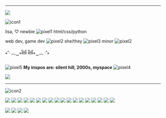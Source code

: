 __ __
<a href="https://external-media.spacehey.net"><img src="https://external-media.spacehey.net/media/s6DCPv0AhDXuO7JDtR9gLNbBpzmmvT-wx44p46PFRark=/https://64.media.tumblr.com/3974f88c25a1ab9fc4dad68ef98bab8f/f64ceba3f2235b31-6a/s640x960/40bdd0e9f50c41a2d16572cc78863a446d00ef46.pnj"/></a>

![icon1](https://64.media.tumblr.com/d0f751bffb30424bf9978284f4ca49b0/8382a24005a6fbaf-ee/s500x750/78e6ea4a7629dac370cdf9cccb56de79b8daffaa.pnj)</P>

lisa,  ♡ newbie ![pixel1](http://dl.glitter-graphics.net/pub/3058/3058251t4udpjlpsc.gif) html/css/python

web dev, game dev
![pixel2](https://maguro.carrd.co/assets/images/gallery01/12e2c80c_original.gif?v=50a2d75d) she/they ![pixel3](https://maguro.carrd.co/assets/images/gallery01/e9357a16_original.gif?v=50a2d75d) minor ![pixel2](https://maguro.carrd.co/assets/images/gallery01/12e2c80c_original.gif?v=50a2d75d)

⭒˚‧ ︵‿⭒ཐིཋྀ ཐིཋྀ⭒‿︵ ‧˚⭒

![pixel5](https://external-media.spacehey.net/media/sNrAteJfDffBrwC1mf_4Y4cERePisiOG4b4EFR8xABdw=/https://64.media.tumblr.com/bddec45606e45baf08402f4429a64386/49148566a2e0c40c-c0/s75x75_c1/dfd1b212da22328902e3b4a00b56b0eac52da7c0.gifv) **My inspos are: silent hill, 2000s, myspace** ![pixel4](https://external-media.spacehey.net/media/sNrAteJfDffBrwC1mf_4Y4cERePisiOG4b4EFR8xABdw=/https://64.media.tumblr.com/bddec45606e45baf08402f4429a64386/49148566a2e0c40c-c0/s75x75_c1/dfd1b212da22328902e3b4a00b56b0eac52da7c0.gifv)

<a href="https://external-media.spacehey.net"><img src="https://external-media.spacehey.net/media/s6DCPv0AhDXuO7JDtR9gLNbBpzmmvT-wx44p46PFRark=/https://64.media.tumblr.com/3974f88c25a1ab9fc4dad68ef98bab8f/f64ceba3f2235b31-6a/s640x960/40bdd0e9f50c41a2d16572cc78863a446d00ef46.pnj"/></a>
__ __

![icon2](https://external-media.spacehey.net/media/s8nK4ApsyHjcTq2pfPlI-WuQZGwmkTgnt2fJovbX14sE=/https://64.media.tumblr.com/f6e32b367eba740e1d359a94b49996df/642e8381a18942ba-73/s400x600/4be2ae0bfaed07b1d15c9f739cb78e04a6a08a99.gifv)

<a href="https://external-media.spacehey.net"><img src="https://external-media.spacehey.net/media/s_DFxGAypq893fzXqpWI4oja7VoO7R74Ya7Bc4LBMCFw=/https://64.media.tumblr.com/92cb4884d53606c7233420e7f0b13f06/0a844093c4702aee-bb/s250x400/3eb2a46f0bf1b44aa1a1ee34723278284c2ac89d.gifv"/></a>
<a href="https://external-media.spacehey.net"><img src="https://external-media.spacehey.net/media/sZa0j9mm9QPNNVcWKWVsqDTmyx-lVtsLgdcfQELL7ihE=/https://64.media.tumblr.com/25da0f6413e2ca4584f8213f0883bdfa/aaa2c54ca6bb866a-c4/s100x200/5cd3979a000c506e5de67d5e5517044d2a426634.pnj"/></a>
<a href="https://external-media.spacehey.net"><img src="https://external-media.spacehey.net/media/szLkG1QG0o91dAvdmqfbwshkFn2wbOGeECxgSPmIDiBA=/https://64.media.tumblr.com/cc48125e658008761381e8e0862d5a9a/e369840a4783f3c8-13/s100x200/be44666a8a4af30a0c4cf887f98db7a989f9e4f1.gifv"/></a>
<a href="https://external-media.spacehey.net"><img src="https://external-media.spacehey.net/media/sp6mRzQlqXWbiDJhNGtGAHXjSJNUbeEbT57oM-60miSw=/https://64.media.tumblr.com/ffcfe55adbe609ac0a1e56aec7abcbab/aaa2c54ca6bb866a-6b/s100x200/625c644f39e382a76c036cf0bec95733d71ea62f.pnj"/></a>
<a href="https://external-media.spacehey.net"><img src="https://external-media.spacehey.net/media/sSDVoDWI09tyW0xPsB9p2wOoznREFqjJHrum3sFMmTok=/https://64.media.tumblr.com/d814b71e169c09a5c566d0d58f2ac36f/0a844093c4702aee-d2/s100x200/9ff0275e9eb9353db64bf3e5e8fc33f5c3751b87.pnj"/></a>
<a href="https://external-media.spacehey.net"><img src="https://external-media.spacehey.net/media/sv4TCEEvhoP4_JYJC8HEiA9ni9ot-ViO2zVJCDBGJuTg=/https://64.media.tumblr.com/4c929178da58dda5d319a9c5d3cf32f3/f89f1651578f3f95-18/s100x200/434a41c96a3e32422b6f58291b621469f54ef7b0.gifv"/></a>
<a href="https://external-media.spacehey.net"><img src="https://external-media.spacehey.net/media/s2Gj7BGybblqVjkO76o2mgp3KmHtPXN8UCyjQBco58hs=/https://64.media.tumblr.com/cbfa0a0579ea6d853fdafd3beff0e93b/f89f1651578f3f95-b8/s100x200/f2b6e0269dc3b3376f30d02e2bd9dba6bc4c393f.gifv"/></a>
<a href="https://external-media.spacehey.net"><img src="https://external-media.spacehey.net/media/sT7PJSlESo07xphA6naFbnCyNxSedJDj2dKt-yk_7EnA=/https://64.media.tumblr.com/1f4791a50ad57efd3d66dabd425c0c11/f89f1651578f3f95-46/s100x200/d6d7f859914fe65bf494f26feb00e16c7463c6c7.gifv"/></a>
<a href="https://external-media.spacehey.net"><img src="https://external-media.spacehey.net/media/sIYSWJYkcOlGzxD9uusKXC2LCOv8csQdeVE8VVkEdSsc=/https://64.media.tumblr.com/826ecdd05aa2a5fb81cf967a710090aa/f89f1651578f3f95-7a/s100x200/6582d0cebe0ea7bc71bba13f1fbf9b50b2c69993.gifv"/></a>
<a href="https://external-media.spacehey.net"><img src="https://external-media.spacehey.net/media/s2FYvtlfYeIrytEeLaLGwvYGJkl0csf7KR14QYB1JTN8=/https://64.media.tumblr.com/e0981076a3ae4ebfde7718cab3627751/f89f1651578f3f95-39/s100x200/1fe96480e3b261b240dced46c97fcd1ab04dd85d.gifv"/></a>
<a href="https://external-media.spacehey.net"><img src="https://external-media.spacehey.net/media/st1BgnAFTKKIjRZk3420k--sIk0-BG5_6rhlcx_hXLuE=/https://64.media.tumblr.com/ead549bbd3a17e3a33a8c21a1966f04d/4ff098bbd02db0c7-7e/s75x75_c1/656d1324803fd74099ef079d5b468bf9a975fb7b.gifv"/></a>
<a href="https://external-media.spacehey.net"><img src="https://external-media.spacehey.net/media/sinJpfgvpStWM1LZ3kQ1NltrqWdZXzmafUh87F4YxEhM=/https://64.media.tumblr.com/39a94a8e906e351e71232baac48b5707/0a314c1722fc4072-a9/s100x200/56af5c99a3bd7458d7157f19ff6f6ab5c7d420e9.gifv"/></a>
<a href="https://external-media.spacehey.net"><img src="https://external-media.spacehey.net/media/s6C-BvhwKxUWC6cpejeOwbd2U9JXWsVuQjR0sl93uysA=/https://64.media.tumblr.com/5a959addb826b67b09c3143fd36496d6/595bdd4897158cca-d4/s100x200/e4718b29e657818adf832d5eec38f14d5a5d4436.gifv"/></a>
<a href="https://external-media.spacehey.net"><img src="https://external-media.spacehey.net/media/sK-Rtiw_sFYoxtDdsRc6UC0fqiyHH1MVzfEfpQ3VAlBM=/https://64.media.tumblr.com/ccad34730cdb3d9d6d961317af346457/ad5e9738b99a797e-fb/s100x200/301803b838aff68f7f00d7e0842c46addd1c62e4.pnj"/></a>
<a href="https://external-media.spacehey.net"><img src="https://external-media.spacehey.net/media/sTo58XQgwq_IcU0JLADZXn5k1OS5K9Y2VZcTH7FHjN4Y=/https://64.media.tumblr.com/f1646b931432de74d1dabec8a74f9312/4ff098bbd02db0c7-1f/s100x200/d0008089c4d76bd31bb48bba96e7b9903735f33c.pnj"/></a>
<a href="https://external-media.spacehey.net"><img src="https://external-media.spacehey.net/media/sd5b59Ty41AUmVyiiepSw7wXk3fwtacs-8jkz1LS5LUg=/https://64.media.tumblr.com/aeeb3d6f2df80bbf3a40e592976c6674/4ff098bbd02db0c7-17/s100x200/80df455a0ff401c9c127065626a97105a285765b.pnj"/></a>
<a href="https://external-media.spacehey.net"><img src="https://external-media.spacehey.net/media/sTicW1IVhicuxlMFhk69rGthxdrURImdHct41X-WUHBQ=/https://64.media.tumblr.com/686b93003206c1f4fc0c47516224d365/4ff098bbd02db0c7-09/s100x200/aaf1f3318881d0aa54b2ab10953508c04b087ebf.pnj"/></a>
<a href="https://external-media.spacehey.net"><img src="https://external-media.spacehey.net/media/s0-F89ErV8om4aQRnwqT8Kgvi9-Sl7Iq5nRi70qDyqzw=/https://64.media.tumblr.com/9f7b6714ec9fe07817df2ac9b64228b6/4ff098bbd02db0c7-66/s100x200/6338e16cc3be48ed5f6177ab4731161e0e00f7fa.pnj"/></a>

<a href="https://external-media.spacehey.net"><img src="https://external-media.spacehey.net/media/sRqT6CLrkc1RW0aE86rVB8InTF8U0AwTJqW_UCugKUsg=/https://64.media.tumblr.com/65fa65d24e45f761d0bb934ac43a824c/d0745e618a8e6ac7-60/s250x400/7308e62ddf13f6cae33ab774cc4942985de60ff4.jpg"/></a>
<a href="https://external-media.spacehey.net"><img src="https://external-media.spacehey.net/media/spMSCSf5E6P9ejzmumihiAYYMZwrgFO-setVcIgM0dK8=/https://64.media.tumblr.com/7309fa2f927e8e73f7f5eeb0e1bc0606/d0745e618a8e6ac7-08/s250x400/19f255c5350d763d958e66b8e7a50428a41f329e.gifv"/></a>
<a href="https://external-media.spacehey.net"><img src="https://external-media.spacehey.net/media/s9oniXadl_mlepzg8GpYtamTsaO3W9MyiGguAh2X5P2U=/https://64.media.tumblr.com/061f94eb940cd401023299dcdabfbed0/d0745e618a8e6ac7-bc/s250x400/45ecc90d527a775f77a030961bee8fe22e71afba.gifv"/></a>
<a href="https://external-media.spacehey.net"><img src="https://external-media.spacehey.net/media/sLGKsHAHMmEmT4XwT0aEITw4RleyZ9lyoevU-5oKkfNU=/https://64.media.tumblr.com/ad455dd1469c8a1b16c81e6de3e85310/67645d146bdb4ce5-77/s250x400/0809af80651acd5e189f0b3af20024a801749832.gifv"/></a>
